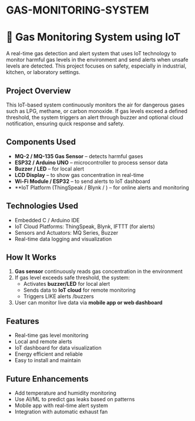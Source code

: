 # GAS-MONITORING-SYSTEM
# 🛑 Gas Monitoring System using IoT

A real-time gas detection and alert system that uses IoT technology to monitor harmful gas levels in the environment and send alerts when unsafe levels are detected. This project focuses on safety, especially in industrial, kitchen, or laboratory settings.

##  Project Overview

This IoT-based system continuously monitors the air for dangerous gases such as LPG, methane, or carbon monoxide. If gas levels exceed a defined threshold, the system triggers an alert through buzzer and optional cloud notification, ensuring quick response and safety.

##  Components Used

- **MQ-2 / MQ-135 Gas Sensor** – detects harmful gases  
- **ESP32 / Arduino UNO** – microcontroller to process sensor data  
- **Buzzer / LED** – for local alert  
- **LCD Display**  – to show gas concentration in real-time  
- **Wi-Fi Module / ESP32** – to send alerts to IoT dashboard  
- **IoT Platform (ThingSpeak / Blynk / ) – for online alerts and monitoring

## Technologies Used

- Embedded C / Arduino IDE  
- IoT Cloud Platforms: ThingSpeak, Blynk, IFTTT (for alerts)  
- Sensors and Actuators: MQ Series, Buzzer  
- Real-time data logging and visualization

## How It Works

1. **Gas sensor** continuously reads gas concentration in the environment  
2. If gas level exceeds safe threshold, the system:  
   - Activates **buzzer/LED** for local alert  
   - Sends data to **IoT cloud** for remote monitoring  
   - Triggers LIKE alerts /buzzers 
3. User can monitor live data via **mobile app or web dashboard**


##  Features

- Real-time gas level monitoring  
- Local and remote alerts  
- IoT dashboard for data visualization  
- Energy efficient and reliable  
- Easy to install and maintain


##  Future Enhancements

- Add temperature and humidity monitoring  
- Use AI/ML to predict gas leaks based on patterns  
- Mobile app with real-time alert system  
- Integration with automatic exhaust fan


